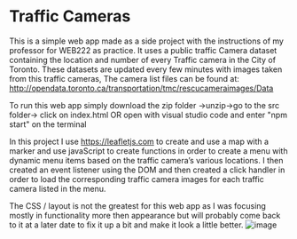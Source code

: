 # Traffic Cameras
This is a simple web app made as a side project with the instructions of my professor for WEB222 as practice. It uses a public traffic Camera dataset containing the location and number of every Traffic camera in the City of Toronto. These datasets are updated every few minutes with images taken from this traffic cameras,
The camera list files can be found at: http://opendata.toronto.ca/transportation/tmc/rescucameraimages/Data

To run this web app simply download the zip folder ->unzip->go to the src folder-> click on index.html 
OR open with visual studio code and enter "npm start" on the terminal

In this project I use https://leafletjs.com to create and use a map with a marker and use javaScript to create functions in order to create a menu with dynamic menu items based on the traffic camera’s various locations. I then created an event listener using the DOM and then created a click handler in order to load the corresponding traffic camera images for each traffic camera listed in the menu.

The CSS / layout is not the greatest for this web app as I was focusing mostly in functionality more then appearance but will probably come back to it at a later date to fix it up a bit and make it look a little better.
![image](https://user-images.githubusercontent.com/59423827/171319336-fcc336c8-907b-4bdc-8ea1-00a9d18f5cfd.png)
